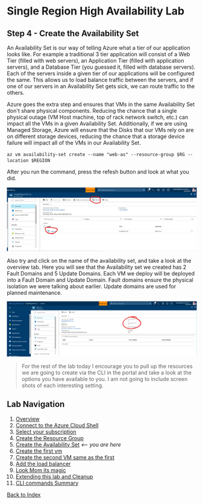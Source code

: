 # Single Region High Availability Lab 
## Step 4 - Create the Availability Set

An Availability Set is our way of telling Azure what a tier of our application looks like. For example a traditional 3 tier application will consist of a Web Tier (filled with web servers), an Application Tier (filled with application servers), and a Database Tier (you guessed it, filled with database servers). Each of the servers inside a given tier of our applications will be configured the same. This allows us to load balance traffic between the servers, and if one of our servers in an Availability Set gets sick, we can route traffic to the others. 

Azure goes the extra step and ensures that VMs in the same Availability Set don't share physical components. Reducing the chance that a single physical outage (VM Host machine, top of rack network switch, etc.) can impact all the VMs in a given Availability Set. Additionally, if we are using Managed Storage, Azure will ensure that the Disks that our VMs rely on are on different storage devices, reducing the chance that a storage device failure will impact all of the VMs in our Availability Set. 

```
az vm availability-set create --name "web-as" --resource-group $RG --location $REGION
```

After you run the command, press the refesh button and look at what you did.

![Portal Refresh](./img/portal-refresh.png)

Also try and click on the name of the availability set, and take a look at the overview tab. Here you will see that the Availability set we created has 2 Fault Domains and 5 Update Domains. Each VM we deploy will be deployed into a Fault Domain and Update Domain. Fault domains ensure the physical isolation we were talking about earlier. Update domains are used for planned maintenance. 

![Fault and Update Domains](./img/fault-update-domains.png)

> For the rest of the lab today I encourage you to pull up the resources we are going to create via the CLI in the portal and take a look at the options you have available to you. I am not going to include screen shots of each interesting setting. 

## Lab Navigation
1. [Overview](./) 
1. [Connect to the Azure Cloud Shell](./step01.html)
1. [Select your subscription](./step02.html)
1. [Create the Resource Group](./step03.html)
1. [Create the Availability Set](./step04.html) *<-- you are here*
1. [Create the first vm](./step05.html)
1. [Create the second VM same as the first](./step06.html)
1. [Add the load balancer](./step07.html)
1. [Look Mom its magic](./step08.html)
1. [Extending this lab and Cleanup](./step09.html)
1. [CLI commands Summary](./summary.html)

[Back to Index](../../index.html)